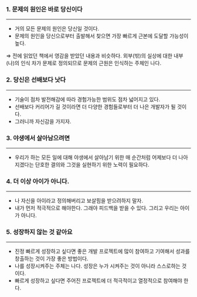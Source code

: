 ### 1. 문제의 원인은 바로 당신이다

---

- 거의 모든 문제의 원인은 당신일 것이다.
- 문제의 원인을 당신으로부터 출발해서 찾으면 가장 빠르게 근본에 도달할 가능성이 높다.

⇒ 전에 읽었던 책에서 영감을 받았던 내용과 비슷하다. 외부(밖)의 실상에 대한 내부(나)의 인식 차가 문제로 정의되므로 문제의 근원은 인식하는 주체인 나다.

### 2. 당신은 선배보다 낫다

---

- 기술이 점차 발전해감에 따라 경험가능한 범위도 점차 넓어지고 있다.
- 선배보다 커리어가 길 것이라면 더 다양한 경험들로부터 더 나은 개발자가 될 것이다.
- 그러니까 자신감을 가지자.

### 3. 야생에서 살아남으려면

---

- 우리가 하는 모든 일에 대해 야생에서 살아남기 위한 매 순간처럼 어제보다 더 나아지겠다는 단호한 결의와 그것을 실현하기 위한 노력이 필요하다.

### 4. 더 이상 아이가 아니다.

---

- 나 자신을 아이라고 정의해버리고 보살핌을 받으려하지 말자.
- 내가 먼저 적극적으로 해야한다. 그래야 피드백을 받을 수 있다. 그리고 우리는 아이가 아니다.

### 5. 성장하지 않는 것 같아요

---

- 진정 빠르게 성장하고 싶다면 좋은 개발 프로젝트에 많이 참여하고 기여해서 성과를 창출하는 것이 가장 좋은 방법이다.
- 나를 성장시켜주는 주체는 나다. 성장은 누가 시켜주는 것이 아니라 스스로하는 것이다.
- 빠르게 성장하고 싶다면 주어진 프로젝트에 더 적극적이고 열정적으로 참여해야 한다.